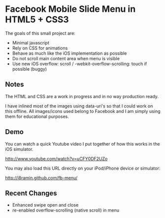 # Facebook Mobile Slide Menu in HTML5 + CSS3

The goals of this small project are:

- Minimal javascript
- Rely on CSS for animations
- Behave as much like the iOS implementation as possible
- Do not scroll main content area when menu is visible
- Use new iOS overflow: scroll / -webkit-overflow-scrolling: touch if possible (buggy)

## Notes

The HTML and CSS are a work in progress and in no way production ready.

I have inlined most of the images using data-uri's so that I could work on this offline.
All images/icons used belong to Facebook and I am simply using them for educational purposes.

## Demo

You can watch a quick Youtube video I put together of how this works in the iOS simulator.

http://www.youtube.com/watch?v=uCFY0DF2UZo

You may also load this URL directly on your iPod/iPhone device or simulator:

http://i8ramin.github.com/fb-menu/

## Recent Changes

- Enhanced swipe open and close
- re-enabled overflow-scrolling (native scroll) in menu
